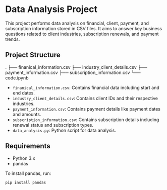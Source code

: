 # Data Analysis Project

This project performs data analysis on financial, client, payment, and subscription information stored in CSV files. It aims to answer key business questions related to client industries, subscription renewals, and payment trends.

## Project Structure
.
├── finanical_information.csv
├── industry_client_details.csv
├── payment_information.csv
├── subscription_information.csv
└── code.ipynb
* `finanical_information.csv`: Contains financial data including start and end dates.
* `industry_client_details.csv`: Contains client IDs and their respective industries.
* `payment_information.csv`: Contains payment details like payment dates and amounts.
* `subscription_information.csv`: Contains subscription details including renewal status and subscription types.
* `data_analysis.py`: Python script for data analysis.

## Requirements

* Python 3.x
* pandas

To install pandas, run:

```bash
pip install pandas
